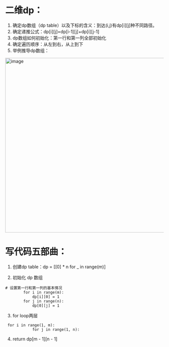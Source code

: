 # 二维dp：

1. 确定dp数组（dp table）以及下标的含义：到达(i,j)有dp[i][j]种不同路径。
2. 确定递推公式：dp[i][j]=dp[i-1][j]+dp[i][j-1]
3. dp数组如何初始化：第一行和第一列全部初始化
4. 确定遍历顺序：从左到右，从上到下
5. 举例推导dp数组：

<img width="554" alt="image" src="https://github.com/fifi1120/fifi1120.github.io/assets/98888516/51717b7f-1e08-4bac-a2f1-dd0c9e1f60de">


# 写代码五部曲：

1. 创建dp table：dp = [[0] * n for _ in range(m)]

2. 初始化 dp 数组
```
# 设置第一行和第一列的基本情况
        for i in range(m):
            dp[i][0] = 1
        for j in range(n):
            dp[0][j] = 1
```

3. for loop两层
```
 for i in range(1, m):
            for j in range(1, n):
```

4. return dp[m - 1][n - 1]
